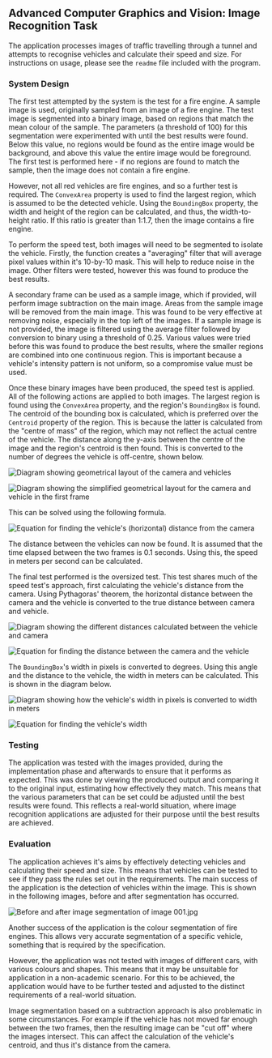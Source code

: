 ## Advanced Computer Graphics and Vision: Image Recognition Task

The application processes images of traffic travelling through a tunnel and attempts to recognise vehicles and calculate their speed and size. For instructions on usage, please see the `readme` file included with the program. 

### System Design

The first test attempted by the system is the test for a fire engine. A sample image is used, originally sampled from an image of a fire engine. The test image is segmented into a binary image, based on regions that match the mean colour of the sample. The parameters (a threshold of 100) for this segmentation were experimented with until the best results were found. Below this value, no regions would be found as the entire image would be background, and above this value the entire image would be foreground. The first test is performed here - if no regions are found to match the sample, then the image does not contain a fire engine.

However, not all red vehicles are fire engines, and so a further test is required. The `ConvexArea` property is used to find the largest region, which is assumed to be the detected vehicle. Using the `BoundingBox` property, the width and height of the region can be calculated, and thus, the width-to-height ratio. If this ratio is greater than 1:1.7, then the image contains a fire engine.

To perform the speed test, both images will need to be segmented to isolate the vehicle. Firstly, the function creates a "averaging" filter that will average pixel values within it's 10-by-10 mask. This will help to reduce noise in the image. Other filters were tested, however this was found to produce the best results.

A secondary frame can be used as a sample image, which if provided, will perform image subtraction on the main image. Areas from the sample image will be removed from the main image. This was found to be very effective at removing noise, especially in the top left of the images. If a sample image is not provided, the image is filtered using the average filter followed by conversion to binary using a threshold of 0.25. Various values were tried before this was found to produce the best results, where the smaller regions are combined into one continuous region. This is important because a vehicle's intensity pattern is not uniform, so a compromise value must be used.

Once these binary images have been produced, the speed test is applied. All of the following actions are applied to both images. The largest region is found using the `ConvexArea` property, and the region's `BoundingBox` is found. The centroid of the bounding box is calculated, which is preferred over the `Centroid` property of the region. This is because the latter is calculated from the "centre of mass" of the region, which may not reflect the actual centre of the vehicle. The distance along the y-axis between the centre of the image and the region's centroid is then found. This is converted to the number of degrees the vehicle is off-centre, shown below.

![Diagram showing geometrical layout of the camera and vehicles](img/distance.png)

![Diagram showing the simplified geometrical layout for the camera and vehicle in the first frame](img/trig-before.png)

This can be solved using the following formula.

![Equation for finding the vehicle's (horizontal) distance from the camera](img/equation-distance.png)

The distance between the vehicles can now be found. It is assumed that the time elapsed between the two frames is 0.1 seconds. Using this, the speed in meters per second can be calculated.

The final test performed is the oversized test. This test shares much of the speed test's approach, first calculating the vehicle's distance from the camera. Using Pythagoras' theorem, the horizontal distance between the camera and the vehicle is converted to the true distance between camera and vehicle.

![Diagram showing the different distances calculated between the vehicle and camera](img/pythag.png)

![Equation for finding the distance between the camera and the vehicle](img/equation-pythag.png)

The `BoundingBox`'s width in pixels is converted to degrees. Using this angle and the distance to the vehicle, the width in meters can be calculated. This is shown in the diagram below.

![Diagram showing how the vehicle's width in pixels is converted to width in meters](img/width.png)

![Equation for finding the vehicle's width](img/equation-width.png)

### Testing

The application was tested with the images provided, during the implementation phase and afterwards to ensure that it performs as expected. This was done by viewing the produced output and comparing it to the original input, estimating how effectively they match. This means that the various parameters that can be set could be adjusted until the best results were found. This reflects a real-world situation, where image recognition applications are adjusted for their purpose until the best results are achieved.

### Evaluation

The application achieves it's aims by effectively detecting vehicles and calculating their speed and size. This means that vehicles can be tested to see if they pass the rules set out in the requirements. The main success of the application is the detection of vehicles within the image. This is shown in the following images, before and after segmentation has occurred.

![Before and after image segmentation of image `001.jpg`](img/before-after.png)

Another success of the application is the colour segmentation of fire engines. This allows very accurate segmentation of a specific vehicle, something that is required by the specification.

However, the application was not tested with images of different cars, with various colours and shapes. This means that it may be unsuitable for application in a non-academic scenario. For this to be achieved, the application would have to be further tested and adjusted to the distinct requirements of a real-world situation.

Image segmentation based on a subtraction approach is also problematic in some circumstances. For example if the vehicle has not moved far enough between the two frames, then the resulting image can be "cut off" where the images intersect. This can affect the calculation of the vehicle's centroid, and thus it's distance from the camera.